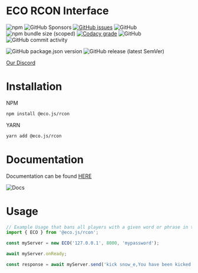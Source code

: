 
# ECO RCON Interface

![npm](https://img.shields.io/npm/dw/@afocommunity/eco-rcon) ![GitHub Sponsors](https://img.shields.io/github/sponsors/bombitmanbomb) [![GitHub issues](https://img.shields.io/github/issues/afocommunity/eco-rcon)](https://github.com/afocommunity/ECO-RCON/issues) ![GitHub](https://img.shields.io/badge/license-MIT-brightgreen) ![npm bundle size (scoped)](https://img.shields.io/bundlephobia/minzip/@afocommunity/eco-rcon) [![Codacy grade](https://img.shields.io/codacy/grade/bc777618c71e42fb87caae1c0c970327?logo=codacy)](https://www.codacy.com/gh/afocommunity/ECO-RCON/dashboard?utm_source=github.com&utm_medium=referral&utm_content=afocommunity/ECO-RCON&utm_campaign=Badge_Grade) ![GitHub](https://img.shields.io/badge/node->=16.0.0-brightgreen) ![GitHub commit activity](https://img.shields.io/github/commit-activity/m/afocommunity/eco-rcon)

![GitHub package.json version](https://img.shields.io/github/package-json/v/afocommunity/eco-rcon) ![GitHub release (latest SemVer)](https://img.shields.io/github/v/release/afocommunity/eco-rcon)

[Our Discord](https://discord.gg/uzeWjVTPSQ)

# Installation

NPM

```bash
npm install @eco.js/rcon
```

YARN

```bash
yarn add @eco.js/rcon
```

# Documentation

Documentation can be found [HERE](https://afocommunity.github.io/ECO-RCON/modules.html)

![Docs](https://img.shields.io/website?down_color=red&down_message=offline&up_color=brightgreen&up_message=online&url=https://ecojs.github.io/Rcon/%2Fmodules.html)

# Usage

```ts
// Example Usage that bans all players with a given word or phrase in their name.
import { ECO } from '@eco.js/rcon';

const myServer = new ECO('127.0.0.1', 8000, 'mypassword');

await myServer.onReady;

const response = await myServer.send('kick snow_e,You have been kicked');

```
